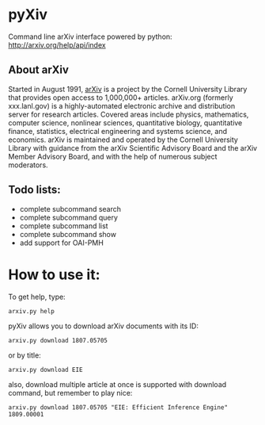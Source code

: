 # pyXiv
Command line arXiv interface powered by python: http://arxiv.org/help/api/index
## About arXiv
Started in August 1991, [arXiv](http://arxiv.org/) is a project by the Cornell University Library that provides open 
access to 1,000,000+ articles. arXiv.org (formerly xxx.lanl.gov) is a highly-automated electronic archive and
distribution server for research articles. Covered areas include physics, mathematics, computer science,
nonlinear sciences, quantitative biology, quantitative finance, statistics, electrical engineering and systems science, 
and economics. arXiv is maintained and operated by the Cornell University Library with guidance from the arXiv 
Scientific Advisory Board and the arXiv Member Advisory Board, and with the help of numerous subject moderators.

## Todo lists:
* complete subcommand search
* complete subcommand query
* complete subcommand list
* complete subcommand show
* add support for OAI-PMH

# How to use it:

To get help, type:
    
    arxiv.py help

pyXiv allows you to download arXiv documents with its ID:

    arxiv.py download 1807.05705

or by title:
    
    arxiv.py download EIE
    
also, download multiple article at once is supported with download command, but remember to play nice:
    
    arxiv.py download 1807.05705 "EIE: Efficient Inference Engine" 1809.00001
